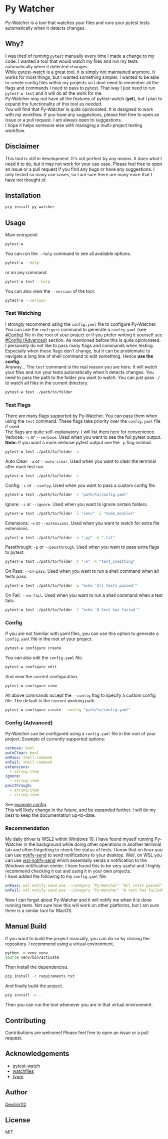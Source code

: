 # Py Watcher

Py-Watcher is a tool that watches your files and runs your pytest tests automatically when it detects changes.

## Why?

I was tired of running `pytest` manually every time I made a change to my code. I wanted a tool that would watch my files and run my tests automatically when it detected changes.
\
While [pytest-watch](https://github.com/joeyespo/pytest-watch) is a great tool, it is simply not maintained anymore. It works for most things, but I wanted something simpler. I wanted to be able to create config files within my projects so I dont need to remember all the flags and commands I need to pass to pytest. That way I just need to run `pytest-w test` and it will do all the work for me.
\
Py-Watcher may not have all the features of pytest-watch (**yet**), but I plan to expand the functionality of this tool as needed.
\
You will find that Py-Watcher is quite opinionated. It is designed to work with my workflow. If you have any suggestions, please feel free to open an issue or a pull request. I am always open to suggestions.
\
I hope it helps someone else with managing a multi-project testing workflow.

## Disclaimer

This tool is still in development. It's not perfect by any means. It does what I need it to do, but it may not work for your use case. Please feel free to open an issue or a pull request if you find any bugs or have any suggestions. I only tested so many use cases, so I am sure there are many more that I have not thought of.

## Installation

```bash
pip install py-watcher
```

## Usage

Main entrypoint

```bash
pytest-w
```

You can run the `--help` command to see all available options.

```bash
pytest-w --help
```

or on any command.

```bash
pytest-w test --help
```

You can also view the `--version` of the tool.

```bash
pytest-w --version
```

### Test Watching

I strongly recommend using the `config.yaml` file to configure Py-Watcher. You can use the `configure` command to generate a `config.yaml` (see [#Config](#config)) file in the root of your project or if you prefer writing it yourself see [#Config (Advanced)](#config-advanced) section. As mentioned before this is quite opinionated. I personally do not like to pass many flags and commands when testing. Especially when those flags don't change, but it can be problematic to navigate a long line of shell command to edit something. Hence **use the config**.
\
Anyway... The `test` command is the real reason you are here. It will watch your files and run your tests automatically when it detects changes. You need to pass the path to the folder you want to watch. You can just pass `./` to watch all files in the current directory.

```bash
pytest-w test ./path/to/folder
```

### Test Flags

There are many flags supported by Py-Watcher. You can pass them when using the `test` command. These flags take priority over the `config.yaml` file if used.
\
The flags are quite self-explanatory. I will list them here for convenience.
\
Verbose: `-v` or `--verbose`. Used when you want to see the full pytest output.
\
**Note:** If you want a more verbose pytest output use the `-p` flag instead.

```bash
pytest-w test ./path/to/folder -v
```

Auto Clear: `-a` or `--auto-clear`. Used when you want to clear the terminal after each test run.

```bash
pytest-w test ./path/to/folder -c
```

Config: `-c` or `--config`. Used when you want to pass a custom config file.

```bash
pytest-w test ./path/to/folder -c "path/to/config.yaml"
```

Ignore: `-i` or `--ignore`. Used when you want to ignore certain folders.

```bash
pytest-w test ./path/to/folder -i "venv" -i "node_modules"
```

Extensions: `-e` or `--extensions`. Used when you want to watch for extra file extensions.

```bash
pytest-w test ./path/to/folder -e ".py" -e ".txt"
```

Passthrough: `-p` or `--passthrough`. Used when you want to pass extra flags to pytest.

```bash
pytest-w test ./path/to/folder -t "-k" -t "test_something"
```

On Pass: `--on-pass`. Used when you want to run a shell command when all tests pass.

```bash
pytest-w test ./path/to/folder -p "echo 'All tests passed'"
```

On Fail: `--on-fail`. Used when you want to run a shell command when a test fails.

```bash
pytest-w test ./path/to/folder -f "echo 'A test has failed'"
```

### Config

If you are not familiar with yaml files, you can use this option to generate a `config.yaml` file in the root of your project.

```bash
pytest-w configure create
```

You can also edit the `config.yaml` file.

```bash
pytest-w configure edit
```

And view the current configuration.

```bash
pytest-w configure view
```

All above commands accept the `--config` flag to specify a custom config file. The default is the current working path.

```bash
pytest-w configure create --config "path/to/config.yaml"
```

### Config (Advanced)

Py-Watcher can be configured using a `config.yaml` file in the root of your project. Example of currently supported options:

```yaml
verbose: bool
autoClear: bool
onPass: shell-command
onFail: shell-command
extensions:
  - string-item
ignore:
  - string-item
passthrough:
  - string-item
  - string-item
```

See [example config](./example_config.yaml).
\
This will likely change in the future, and be expanded further. I will do my best to keep the documentation up-to-date.

### Recommendation

My daily driver is WSL2 within Windows 10. I have found myself running Py-Watcher in the background while doing other operations in another terminal tab and often forgetting to check the status of tests. I know that on linux you can use [notify-send](https://vaskovsky.net/notify-send/linux.html) to send notifications to your desktop. Well, on WSL you can use [wsl-notify-send](https://github.com/stuartleeks/wsl-notify-send) which essentially sends a notification to the Windows notification center. I have found this to be very useful and I highly recommend checking it out and using it in your own projects.
\
I have added the following to my `config.yaml` file:

```yaml
onPass: wsl-notify-send.exe --category "Py-Watcher" "All tests passed"
onFail: wsl-notify-send.exe --category "Py-Watcher" "A test has failed"
```

Now I can forget about Py-Watcher and it will notify me when it is done running tests. Not sure how this will work on other platforms, but I am sure there is a similar tool for MacOS.

## Manual Build

If you want to build the project manually, you can do so by cloning the repository. I recommend using a virtual environment.

```bash
python -m venv venv
source venv/bin/activate
```

Then install the dependencies.

```bash
pip install -r requirements.txt
```

And finally build the project.

```bash
pip install -e .
```

Then you can run the tool whenever you are in that virtual environment.

## Contributing

Contributions are welcome! Please feel free to open an issue or a pull request.

## Acknowledgements

- [pytest-watch](https://github.com/joeyespo/pytest-watch)
- [watchfiles](https://github.com/samuelcolvin/watchfiles)
- [typer](https://github.com/tiangolo/typer)

## Author

[Deviljin112](https://github.com/Deviljin112)

## License

MIT
